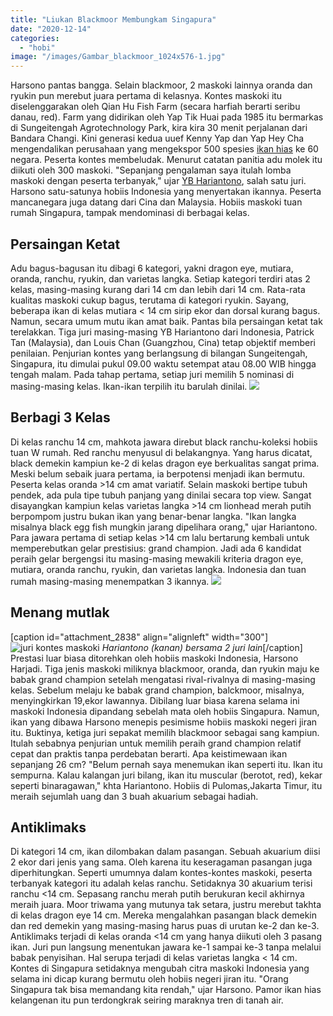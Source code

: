 ```yaml
---
title: "Liukan Blackmoor Membungkam Singapura"
date: "2020-12-14"
categories: 
  - "hobi"
image: "/images/Gambar_blackmoor_1024x576-1.jpg"
---
```


Harsono pantas bangga. Selain blackmoor, 2 maskoki lainnya oranda dan ryukin pun merebut juara pertama di kelasnya. Kontes maskoki itu diselenggarakan oleh Qian Hu Fish Farm (secara harfiah berarti seribu danau, red). Farm yang didirikan oleh Yap Tik Huai pada 1985 itu bermarkas di Sungeitengah Agrotechnology Park, kira kira 30 menit perjalanan dari Bandara Changi. Kini generasi kedua uuef Kenny Yap dan Yap Hey Cha mengendalikan perusahaan yang mengekspor 500 spesies [ikan hias](http://localhost/mitra/ikan-hias "ikan hias") ke 60 negara. Peserta kontes membeludak. Menurut catatan panitia adu molek itu diikuti oleh 300 maskoki. "Sepanjang pengalaman saya itulah lomba maskoki dengan peserta terbanyak," ujar [YB Hariantono](http://localhost/mitra/budidaya-maskoki-empat-lakon-yb.html), salah satu juri. Harsono satu-satunya hobiis Indonesia yang menyertakan ikannya. Peserta mancanegara juga datang dari Cina dan Malaysia. Hobiis maskoki tuan rumah Singapura, tampak mendominasi di berbagai kelas.

## Persaingan Ketat

Adu bagus-bagusan itu dibagi 6 kategori, yakni dragon eye, mutiara, oranda, ranchu, ryukin, dan varietas langka. Setiap kategori terdiri atas 2 kelas, masing-masing kurang dari 14 cm dan lebih dari 14 cm. Rata-rata kualitas maskoki cukup bagus, terutama di kategori ryukin. Sayang, beberapa ikan di kelas mutiara < 14 cm sirip ekor dan dorsal kurang bagus. Namun, secara umum mutu ikan amat baik. Pantas bila persaingan ketat tak terelakkan. Tiga juri masing-masing YB Hariantono dari Indonesia, Patrick Tan (Malaysia), dan Louis Chan (Guangzhou, Cina) tetap objektif memberi penilaian. Penjurian kontes yang berlangsung di bilangan Sungeitengah, Singapura, itu dimulai pukul 09.00 waktu setempat atau 08.00 WIB hingga tengah malam. Pada tahap pertama, setiap juri memilih 5 nominasi di masing-masing kelas. Ikan-ikan terpilih itu barulah dinilai. [![](/images/blackmoor.jpg)](http://localhost/mitra/wp-content/uploads/2020/12/blackmoor.jpg)

## Berbagi 3 Kelas

Di kelas ranchu 14 cm, mahkota jawara direbut black ranchu-koleksi hobiis tuan W rumah. Red ranchu menyusul di belakangnya. Yang harus dicatat, black demekin kampiun ke-2 di kelas dragon eye berkualitas sangat prima. Meski belum sebaik juara pertama, ia berpotensi menjadi ikan bermutu. Peserta kelas oranda >14 cm amat variatif. Selain maskoki bertipe tubuh pendek, ada pula tipe tubuh panjang yang dinilai secara top view. Sangat disayangkan kampiun kelas varietas langka >14 cm lionhead merah putih berpompom justru bukan ikan yang benar-benar langka. "Ikan langka misalnya black egg fish mungkin jarang dipelihara orang," ujar Hariantono. Para jawara pertama di setiap kelas >14 cm lalu bertarung kembali untuk memperebutkan gelar prestisius: grand champion. Jadi ada 6 kandidat peraih gelar bergengsi itu masing-masing mewakili kriteria dragon eye, mutiara, oranda ranchu, ryukin, dan varietas langka. Indonesia dan tuan rumah masing-masing menempatkan 3 ikannya. [![](/images/blackmoor-goldfish.jpg)](http://localhost/mitra/wp-content/uploads/2020/12/blackmoor-goldfish.jpg)

## Menang mutlak

\[caption id="attachment\_2838" align="alignleft" width="300"\]![juri kontes maskoki](/images/Gambar_koki2_943x768.jpg) _Hariantono (kanan) bersama 2 juri lain_\[/caption\] Prestasi luar biasa ditorehkan oleh hobiis maskoki Indonesia, Harsono Harjadi. Tiga jenis maskoki miliknya blackmoor, oranda, dan ryukin maju ke babak grand champion setelah mengatasi rival-rivalnya di masing-masing kelas. Sebelum melaju ke babak grand champion, balckmoor, misalnya, menyingkirkan 19,ekor lawannya. Dibilang luar biasa karena selama ini maskoki Indonesia dipandang sebelah mata oleh hobiis Singapura. Namun, ikan yang dibawa Harsono menepis pesimisme hobiis maskoki negeri jiran itu. Buktinya, ketiga juri sepakat memilih blackmoor sebagai sang kampiun. Itulah sebabnya penjurian untuk memilih peraih grand champion relatif cepat dan praktis tanpa perdebatan berarti. Apa keistimewaan ikan sepanjang 26 cm? "Belum pernah saya menemukan ikan seperti itu. Ikan itu sempurna. Kalau kalangan juri bilang, ikan itu muscular (berotot, red), kekar seperti binaragawan," khta Hariantono. Hobiis di Pulomas,Jakarta Timur, itu meraih sejumlah uang dan 3 buah akuarium sebagai hadiah.

## Antiklimaks

Di kategori 14 cm, ikan dilombakan dalam pasangan. Sebuah akuarium diisi 2 ekor dari jenis yang sama. Oleh karena itu keseragaman pasangan juga diperhitungkan. Seperti umumnya dalam kontes-kontes maskoki, peserta terbanyak kategori itu adalah kelas ranchu. Setidaknya 30 akuarium terisi ranchu <14 cm. Sepasang ranchu merah putih berukuran kecil akhirnya meraih juara. Moor triwama yang mutunya tak setara, justru merebut takhta di kelas dragon eye 14 cm. Mereka mengalahkan pasangan black demekin dan red demekin yang masing-masing harus puas di urutan ke-2 dan ke-3. Antiklimaks terjadi di kelas oranda <14 cm yang hanya diikuti oleh 3 pasang ikan. Juri pun langsung menentukan jawara ke-1 sampai ke-3 tanpa melalui babak penyisihan. Hal serupa terjadi di kelas varietas langka < 14 cm. Kontes di Singapura setidaknya mengubah citra maskoki Indonesia yang selama ini dicap kurang bermutu oleh hobiis negeri jiran itu. "Orang Singapura tak bisa memandang kita rendah," ujar Harsono. Pamor ikan hias kelangenan itu pun terdongkrak seiring maraknya tren di tanah air.
